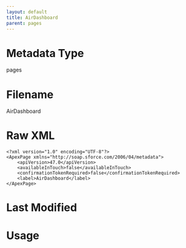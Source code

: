 ```yaml
---
layout: default
title: AirDashboard
parent: pages
---
```

# Metadata Type
pages


# Filename 
AirDashboard


# Raw XML
```
<?xml version="1.0" encoding="UTF-8"?>
<ApexPage xmlns="http://soap.sforce.com/2006/04/metadata">
    <apiVersion>47.0</apiVersion>
    <availableInTouch>false</availableInTouch>
    <confirmationTokenRequired>false</confirmationTokenRequired>
    <label>AirDashboard</label>
</ApexPage>
```


# Last Modified


# Usage

